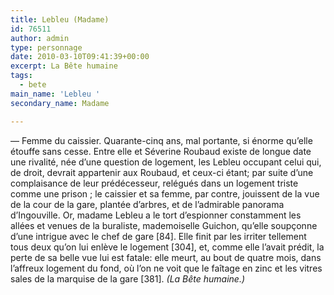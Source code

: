 ```yaml
---
title: Lebleu (Madame)
id: 76511
author: admin
type: personnage
date: 2010-03-10T09:41:39+00:00
excerpt: La Bête humaine
tags:
  - bete
main_name: 'Lebleu '
secondary_name: Madame

---
```

— Femme du caissier. Quarante-cinq ans, mal portante, si énorme qu&rsquo;elle étouffe sans cesse. Entre elle et Séverine Roubaud existe de longue date une rivalité, née d&rsquo;une question de logement, les Lebleu occupant celui qui, de droit, devrait appartenir aux Roubaud, et ceux-ci étant; par suite d&rsquo;une complaisance de leur prédécesseur, relégués dans un logement triste comme une prison ; le caissier et sa femme, par contre, jouissent de la vue de la cour de la gare, plantée d&rsquo;arbres, et de l&rsquo;admirable panorama d&rsquo;Ingouville. Or, madame Lebleu a le tort d&rsquo;espionner constamment les allées et venues de la buraliste, mademoiselle Guichon, qu&rsquo;elle soupçonne d&rsquo;une intrigue avec le chef de gare [84]. Elle finit par les irriter tellement tous deux qu&rsquo;on lui enlève le logement [304], et, comme elle l&rsquo;avait prédit, la perte de sa belle vue lui est fatale: elle meurt, au bout de quatre mois, dans l&rsquo;affreux logement du fond, où l&rsquo;on ne voit que le faîtage en zinc et les vitres sales de la marquise de la gare [381]. _(La Bête humaine.)_